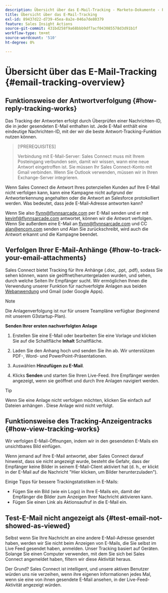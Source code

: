 ```yaml
---
description: Übersicht über das E-Mail-Tracking - Marketo-Dokumente - Produktdokumentation
title: Übersicht über das E-Mail-Tracking
exl-id: 89437d22-d739-45ea-8a2e-046a7de80379
feature: Sales Insight Actions
source-git-commit: 431bd258f9a68bbb9df7acf043085578d3d91b1f
workflow-type: tm+mt
source-wordcount: '510'
ht-degree: 0%

---
```


# Übersicht über das E-Mail-Tracking {#email-tracking-overview}

## Funktionsweise der Antwortverfolgung {#how-reply-tracking-works}

Das Tracking der Antworten erfolgt durch Überprüfen einer Nachrichten-ID, die in jeder gesendeten E-Mail enthalten ist. Jede E-Mail enthält eine eindeutige Nachrichten-ID, mit der wir die beste Antwort-Tracking-Funktion nutzen können.

>[!PREREQUISITES]
>
>Verbindung mit E-Mail-Server: Sales Connect muss mit Ihrem Posteingang verbunden sein, damit wir wissen, wann eine neue Antwort eingetroffen ist. Sie müssen Ihr Sales Connect-Konto mit Gmail verbinden. Wenn Sie Outlook verwenden, müssen wir in Ihren Exchange-Server integrieren.

Wenn Sales Connect die Antwort Ihres potenziellen Kunden auf Ihre E-Mail nicht verfolgen kann, kann eine Kampagne nicht aufgrund der Antworterkennung angehalten oder die Antwort an Salesforce protokolliert werden. Was bedeutet, dass jede E-Mail-Adresse antworten kann?

Wenn Sie also flynn@flynnsarcade.com per E-Mail senden und er mit kevinf@flynnsarcade.com antwortet, können wir die Antwort verfolgen. Wenn Sie außerdem eine E-Mail an flynn@flynnsarcade.com und CC alan@encom.com senden und Alan Sie zurückschreibt, wird auch die Antwort erkannt und die Kampagne beendet.

## Verfolgen Ihrer E-Mail-Anhänge {#how-to-track-your-email-attachments}

Sales Connect bietet Tracking für Ihre Anhänge (.doc, .ppt, .pdf), sodass Sie sehen können, wann sie geöffnet/heruntergeladen wurden, und sehen, durch welche Seiten Ihr Empfänger sucht. Wir ermöglichen Ihnen die Verwendung unserer Funktion für nachverfolgte Anlagen aus beiden [Webanwendung](https://toutapp.com/login) und Gmail (oder Google Apps).

>[!NOTE]
>
>Die Anlagenverfolgung ist nur für unsere Teampläne verfügbar (beginnend mit unserem G3startup-Plan).

**Senden Ihrer ersten nachverfolgten Anlage**

1. Erstellen Sie eine E-Mail oder bearbeiten Sie eine Vorlage und klicken Sie auf die Schaltfläche **Inhalt** Schaltfläche.

1. Laden Sie den Anhang hoch und senden Sie ihn ab. Wir unterstützen PDF-, Word- und PowerPoint-Präsentationen.

1. Auswählen **Hinzufügen zu E-Mail**.

1. Klicks **Senden** und starten Sie Ihren Live-Feed. Ihre Empfänger werden angezeigt, wenn sie geöffnet und durch Ihre Anlagen navigiert werden.

>[!TIP]
>
>Wenn Sie eine Anlage nicht verfolgen möchten, klicken Sie einfach auf Dateien anhängen . Diese Anlage wird nicht verfolgt.

## Funktionsweise des Tracking-Anzeigentracks {#how-view-tracking-works}

Wir verfolgen E-Mail-Öffnungen, indem wir in den gesendeten E-Mails ein unsichtbares Bild einfügen.

Wenn jemand auf Ihre E-Mail antwortet, aber Sales Connect darauf hinweist, dass sie nicht angezeigt wurde, besteht die Gefahr, dass der Empfänger keine Bilder in seinem E-Mail-Client aktiviert hat (d. h., er klickt in der E-Mail auf die Nachricht &quot;Hier klicken, um Bilder herunterzuladen&quot;).

Einige Tipps für bessere Trackingstatistiken in E-Mails:

* Fügen Sie ein Bild (wie ein Logo) in Ihre E-Mails ein, damit der Empfänger die Bilder zum Anzeigen Ihrer Nachricht aktivieren kann.
* Fügen Sie einen Link als Aktionsaufruf in die E-Mail ein.

## Test-E-Mail nicht angezeigt als {#test-email-not-showed-as-viewed}

Selbst wenn Sie Ihre Nachricht an eine andere E-Mail-Adresse gesendet haben, werden wir Sie nicht beim Anzeigen von E-Mails, die Sie selbst im Live Feed gesendet haben, anmelden. Unser Tracking basiert auf Geräten. Solange Sie einen Computer verwenden, mit dem Sie sich bei Sales Connect angemeldet haben, filtern wir diese Aktivität heraus.

Der Grund? Sales Connect ist intelligent, und unsere aktiven Benutzer würden uns nie verzeihen, wenn ihre eigenen Informationen jedes Mal, wenn sie eine von ihnen gesendete E-Mail ansehen, in der Live-Feed-Aktivität angezeigt würden.

